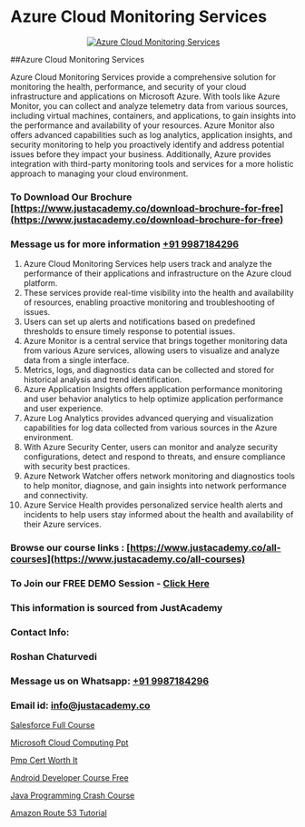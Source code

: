 # Azure Cloud Monitoring Services

<p align="center">
  <a href="https://justacademy.co/course-detail/microsoft-azure-training">
    <img src="https://justacademy.co/storage2/course_image/1708336833_course_image.png" alt="Azure Cloud Monitoring Services">
  </a>
</p>
##Azure Cloud Monitoring Services

Azure Cloud Monitoring Services provide a comprehensive solution for monitoring the health, performance, and security of your cloud infrastructure and applications on Microsoft Azure. With tools like Azure Monitor, you can collect and analyze telemetry data from various sources, including virtual machines, containers, and applications, to gain insights into the performance and availability of your resources. Azure Monitor also offers advanced capabilities such as log analytics, application insights, and security monitoring to help you proactively identify and address potential issues before they impact your business. Additionally, Azure provides integration with third-party monitoring tools and services for a more holistic approach to managing your cloud environment.
### To Download Our Brochure [https://www.justacademy.co/download-brochure-for-free](https://www.justacademy.co/download-brochure-for-free)
### Message us for more information [+91 9987184296](https://api.whatsapp.com/send?phone=919987184296)
1) Azure Cloud Monitoring Services help users track and analyze the performance of their applications and infrastructure on the Azure cloud platform.
2) These services provide real-time visibility into the health and availability of resources, enabling proactive monitoring and troubleshooting of issues.
3) Users can set up alerts and notifications based on predefined thresholds to ensure timely response to potential issues.
4) Azure Monitor is a central service that brings together monitoring data from various Azure services, allowing users to visualize and analyze data from a single interface.
5) Metrics, logs, and diagnostics data can be collected and stored for historical analysis and trend identification.
6) Azure Application Insights offers application performance monitoring and user behavior analytics to help optimize application performance and user experience.
7) Azure Log Analytics provides advanced querying and visualization capabilities for log data collected from various sources in the Azure environment.
8) With Azure Security Center, users can monitor and analyze security configurations, detect and respond to threats, and ensure compliance with security best practices.
9) Azure Network Watcher offers network monitoring and diagnostics tools to help monitor, diagnose, and gain insights into network performance and connectivity.
10) Azure Service Health provides personalized service health alerts and incidents to help users stay informed about the health and availability of their Azure services.

### Browse our course links : [https://www.justacademy.co/all-courses](https://www.justacademy.co/all-courses) 
### To Join our FREE DEMO Session - [Click Here](https://www.justacademy.co/register-for-course-demo)


### This information is sourced from JustAcademy
### Contact Info:
### Roshan Chaturvedi
### Message us on Whatsapp: [+91 9987184296](https://api.whatsapp.com/send?phone=919987184296)
### Email id: [info@justacademy.co](mailto:info@justacademy.co)
                
[Salesforce Full Course](https://www.linkedin.com/pulse/salesforce-full-course-justacademy-delhi-74s0c?trackingId=mYHAzMY9btYbkXUZLG%2Fqlw%3D%3D&lipi=urn%3Ali%3Apage%3Ad_flagship3_company_admin%3BhdjIu54YRU6uEj%2BNOpsrpA%3D%3D)

[Microsoft Cloud Computing Ppt](https://www.linkedin.com/pulse/microsoft-cloud-computing-ppt-justacademy-hyderabad-iwhlc?trackingId=CgRE9RwB6UsA2ALYt65kPw%3D%3D&lipi=urn%3Ali%3Apage%3Ad_flagship3_company_admin%3B21p%2FmdWOSTyqjrKANsKvxw%3D%3D)

[Pmp Cert Worth It](https://medium.com/@kumarishimmi99/pmp-cert-worth-it-5a44065943cd)

[Android Developer Course Free](https://medium.com/@mistersumit961/android-developer-course-free-d3f42561c5ae)

[Java Programming Crash Course](https://justacademyin.github.io/justacademy/java-programming-crash-course)

[Amazon Route 53 Tutorial](https://justacademyin.github.io/justacademy/amazon-route-53-tutorial)

